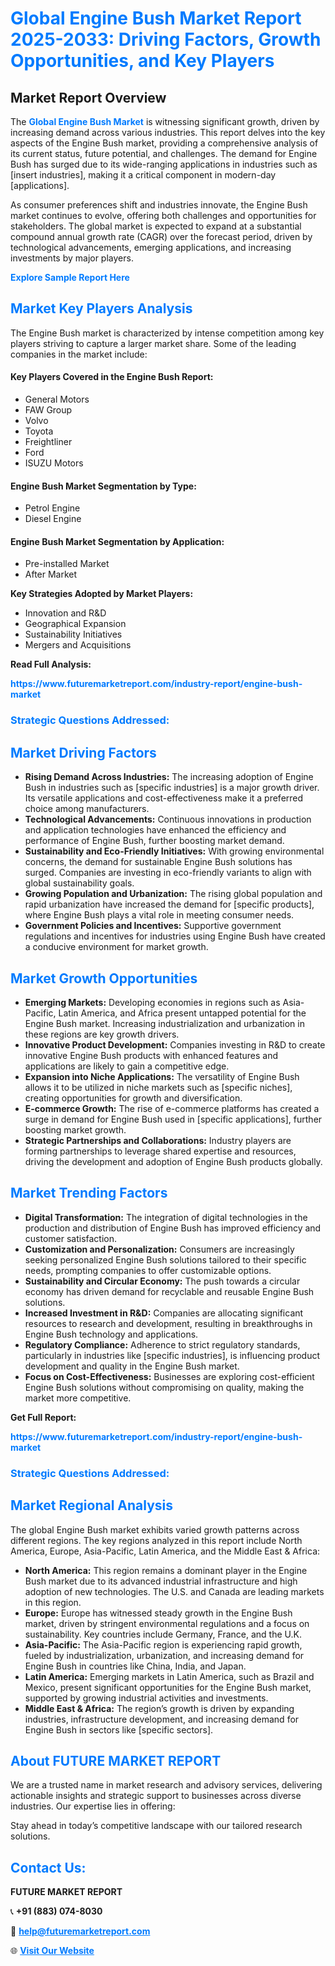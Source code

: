 <h1 style="color: #007BFF;">Global Engine Bush Market Report 2025-2033: Driving Factors, Growth Opportunities, and Key Players</h1>

<section id="overview">
<h2>Market Report Overview</h2>
<p>The <a href="https://www.futuremarketreport.com/industry-report/engine-bush-market" style="color: #007BFF; text-decoration: none;"><strong>Global Engine Bush Market</strong></a> is witnessing significant growth, driven by increasing demand across various industries. This report delves into the key aspects of the Engine Bush market, providing a comprehensive analysis of its current status, future potential, and challenges. The demand for Engine Bush has surged due to its wide-ranging applications in industries such as [insert industries], making it a critical component in modern-day [applications].</p>
<p>As consumer preferences shift and industries innovate, the Engine Bush market continues to evolve, offering both challenges and opportunities for stakeholders. The global market is expected to expand at a substantial compound annual growth rate (CAGR) over the forecast period, driven by technological advancements, emerging applications, and increasing investments by major players.</p>
</section>

<section id="overview">
<p><a href="https://www.futuremarketreport.com/request-sample/reportId=43797" style="color: #007BFF; text-decoration: none;"><strong>Explore Sample Report Here</strong></a></p>
</section>

<section id="key-players">
<h2 style="color: #007BFF;">Market Key Players Analysis</h2>
<p>The Engine Bush market is characterized by intense competition among key players striving to capture a larger market share. Some of the leading companies in the market include:</p>
<h4>Key Players Covered in the Engine Bush Report:</h4>
<ul><li>General Motors</li><li>FAW Group</li><li>Volvo</li><li>Toyota</li><li>Freightliner</li><li>Ford</li><li>ISUZU Motors</li></ul>
<h4>Engine Bush Market Segmentation by Type:</h4>
<ul><li>Petrol Engine</li><li>Diesel Engine</li></ul>

<h4>Engine Bush Market Segmentation by Application:</h4>
<ul><li>Pre-installed Market</li><li>After Market</li></ul>
<p><strong>Key Strategies Adopted by Market Players:</strong></p>
<ul>
<li>Innovation and R&D</li>
<li>Geographical Expansion</li>
<li>Sustainability Initiatives</li>
<li>Mergers and Acquisitions</li>
</ul>
</section>

<section>
<p><strong>Read Full Analysis: </strong></p><a href="https://www.futuremarketreport.com/industry-report/engine-bush-market" style="color: #007BFF; text-decoration: none;"><strong>https://www.futuremarketreport.com/industry-report/engine-bush-market</strong></a>
<h3 style="color: #007BFF;">Strategic Questions Addressed:</h3>
</section>

<section id="driving-factors">
<h2 style="color: #007BFF;">Market Driving Factors</h2>
<ul>
<li><strong>Rising Demand Across Industries:</strong> The increasing adoption of Engine Bush in industries such as [specific industries] is a major growth driver. Its versatile applications and cost-effectiveness make it a preferred choice among manufacturers.</li>
<li><strong>Technological Advancements:</strong> Continuous innovations in production and application technologies have enhanced the efficiency and performance of Engine Bush, further boosting market demand.</li>
<li><strong>Sustainability and Eco-Friendly Initiatives:</strong> With growing environmental concerns, the demand for sustainable Engine Bush solutions has surged. Companies are investing in eco-friendly variants to align with global sustainability goals.</li>
<li><strong>Growing Population and Urbanization:</strong> The rising global population and rapid urbanization have increased the demand for [specific products], where Engine Bush plays a vital role in meeting consumer needs.</li>
<li><strong>Government Policies and Incentives:</strong> Supportive government regulations and incentives for industries using Engine Bush have created a conducive environment for market growth.</li>
</ul>
</section>

<section id="growth-opportunities">
<h2 style="color: #007BFF;">Market Growth Opportunities</h2>
<ul>
<li><strong>Emerging Markets:</strong> Developing economies in regions such as Asia-Pacific, Latin America, and Africa present untapped potential for the Engine Bush market. Increasing industrialization and urbanization in these regions are key growth drivers.</li>
<li><strong>Innovative Product Development:</strong> Companies investing in R&D to create innovative Engine Bush products with enhanced features and applications are likely to gain a competitive edge.</li>
<li><strong>Expansion into Niche Applications:</strong> The versatility of Engine Bush allows it to be utilized in niche markets such as [specific niches], creating opportunities for growth and diversification.</li>
<li><strong>E-commerce Growth:</strong> The rise of e-commerce platforms has created a surge in demand for Engine Bush used in [specific applications], further boosting market growth.</li>
<li><strong>Strategic Partnerships and Collaborations:</strong> Industry players are forming partnerships to leverage shared expertise and resources, driving the development and adoption of Engine Bush products globally.</li>
</ul>
</section>

<section id="trending-factors">
<h2 style="color: #007BFF;">Market Trending Factors</h2>
<ul>
<li><strong>Digital Transformation:</strong> The integration of digital technologies in the production and distribution of Engine Bush has improved efficiency and customer satisfaction.</li>
<li><strong>Customization and Personalization:</strong> Consumers are increasingly seeking personalized Engine Bush solutions tailored to their specific needs, prompting companies to offer customizable options.</li>
<li><strong>Sustainability and Circular Economy:</strong> The push towards a circular economy has driven demand for recyclable and reusable Engine Bush solutions.</li>
<li><strong>Increased Investment in R&D:</strong> Companies are allocating significant resources to research and development, resulting in breakthroughs in Engine Bush technology and applications.</li>
<li><strong>Regulatory Compliance:</strong> Adherence to strict regulatory standards, particularly in industries like [specific industries], is influencing product development and quality in the Engine Bush market.</li>
<li><strong>Focus on Cost-Effectiveness:</strong> Businesses are exploring cost-efficient Engine Bush solutions without compromising on quality, making the market more competitive.</li>
</ul>
</section>

<section>
<p><strong>Get Full Report: </strong></p><a href="https://www.futuremarketreport.com/industry-report/engine-bush-market" style="color: #007BFF; text-decoration: none;"><strong>https://www.futuremarketreport.com/industry-report/engine-bush-market</strong></a>
<h3 style="color: #007BFF;">Strategic Questions Addressed:</h3>
</section>


<section id="regional-analysis">
<h2 style="color: #007BFF;">Market Regional Analysis</h2>
<p>The global Engine Bush market exhibits varied growth patterns across different regions. The key regions analyzed in this report include North America, Europe, Asia-Pacific, Latin America, and the Middle East & Africa:</p>
<ul>
<li><strong>North America:</strong> This region remains a dominant player in the Engine Bush market due to its advanced industrial infrastructure and high adoption of new technologies. The U.S. and Canada are leading markets in this region.</li>
<li><strong>Europe:</strong> Europe has witnessed steady growth in the Engine Bush market, driven by stringent environmental regulations and a focus on sustainability. Key countries include Germany, France, and the U.K.</li>
<li><strong>Asia-Pacific:</strong> The Asia-Pacific region is experiencing rapid growth, fueled by industrialization, urbanization, and increasing demand for Engine Bush in countries like China, India, and Japan.</li>
<li><strong>Latin America:</strong> Emerging markets in Latin America, such as Brazil and Mexico, present significant opportunities for the Engine Bush market, supported by growing industrial activities and investments.</li>
<li><strong>Middle East & Africa:</strong> The region’s growth is driven by expanding industries, infrastructure development, and increasing demand for Engine Bush in sectors like [specific sectors].</li>
</ul>
</section>

<footer>
<h2 style="color: #007BFF;">About FUTURE MARKET REPORT</h2>
<p>We are a trusted name in market research and advisory services, delivering actionable insights and strategic support to businesses across diverse industries. Our expertise lies in offering:</p>

<p>Stay ahead in today’s competitive landscape with our tailored research solutions.</p>

<h2 style="color: #007BFF;">Contact Us:</h2>
<p><strong>FUTURE MARKET REPORT</strong></p>
<p>📞 <strong>+91 (883) 074-8030</strong></p>
<p>📧 <strong><a href="mailto:help@futuremarketreport.com" style="color: #007BFF;">help@futuremarketreport.com</a></strong></p>
<p>🌐 <strong><a href="https://www.futuremarketreport.com/" style="color: #007BFF;">Visit Our Website</a></strong></p>
</footer>